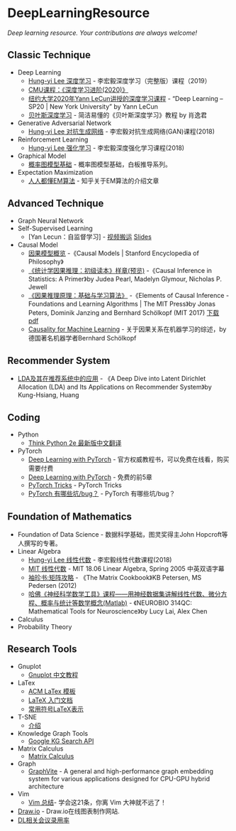 # DeepLearningResource
*Deep learning resource. Your contributions are always welcome!* 

## Classic Technique
* Deep Learning
    * [Hung-yi Lee 深度学习](https://www.bilibili.com/video/av48285039) - 李宏毅深度学习（完整版）课程（2019）
    * [CMU课程：《深度学习进阶(2020)》](https://andrejristeski.github.io/10707-S20/)
    * [纽约大学2020年Yann LeCun讲授的深度学习课程](https://drive.google.com/drive/folders/1-9th2FpFJy5OnfoVU_9_Dc1SgSjgnw8w) - “Deep Learning – SP20 | New York University” by Yann LeCun
    * [贝叶斯深度学习](https://sites.cs.ucsb.edu/~william/papers/BDL.pdf) - 简洁易懂的《贝叶斯深度学习》教程 by 肖逸君
* Generative Adversarial Network
    * [Hung-yi Lee 对抗生成网络](https://www.bilibili.com/video/av24011528) - 李宏毅对抗生成网络(GAN)课程(2018)
* Reinforcement Learning
    * [Hung-yi Lee 强化学习](https://www.bilibili.com/video/av24724071) - 李宏毅深度强化学习课程(2018)
* Graphical Model
    * [概率图模型基础](https://www.bilibili.com/video/av33545406) - 概率图模型基础，白板推导系列。
* Expectation Maximization
    * [人人都懂EM算法](https://zhuanlan.zhihu.com/p/36331115)  - 知乎关于EM算法的介绍文章
    
## Advanced Technique
* Graph Neural Network
* Self-Supervised Learning
    * [Yan Lecun：自监督学习] - [视频搬运](https://www.bilibili.com/video/av88129135/) [Slides](https://drive.google.com/file/d/1r-mDL4IX_hzZLDBKp8_e8VZqD7fOzBkF/view)
* Causal Model
    * [因果模型概览](https://plato.stanford.edu/entries/causal-models/) -《Causal Models | Stanford Encyclopedia of Philosophy》
    * [《统计学因果推理：初级读本》样章(预览)](http://bayes.cs.ucla.edu/PRIMER/) -《Causal Inference in Statistics: A Primer》by Judea Pearl, Madelyn Glymour, Nicholas P. Jewell
    * [《因果推理原理：基础与学习算法》](https://mitpress.mit.edu/books/elements-causal-inference) -《Elements of Causal Inference - Foundations and Learning Algorithms | The MIT Press》by Jonas Peters, Dominik Janzing and Bernhard Schölkopf (MIT 2017) [下载](https://www.dropbox.com/s/gkmsow492w3oolt/11283.pdf?dl=1) [pdf](https://pan.baidu.com/s/1RzvyuVnMjSfRHKRKmNd0Yg)
    * [Causality for Machine Learning](https://arxiv.org/abs/1911.10500) - 关于因果关系在机器学习的综述，by 德国著名机器学者Bernhard Schölkopf
## Recommender System
* [LDA及其在推荐系统中的应用](https://medium.com/m/global-identity?redirectUrl=https%3A%2F%2Fblog.rosetta.ai%2Fa-deep-dive-into-latent-dirichlet-allocation-lda-and-its-applications-on-recommender-system-e2e8ea5e661c) - 《A Deep Dive into Latent Dirichlet Allocation (LDA) and Its Applications on Recommender System》by Kung-Hsiang, Huang


## Coding
* Python
    * [Think Python 2e 最新版中文翻译](https://codingpy.com/books/thinkpython2/)
* PyTorch
    * [Deep Learning with PyTorch](https://www.manning.com/books/deep-learning-with-pytorch) - 官方权威教程书，可以免费在线看，购买需要付费
    * [Deep Learning with PyTorch](https://pytorch.org/assets/deep-learning/Deep-Learning-with-PyTorch.pdf) - 免费的前5章
    * [PyTorch Tricks](https://github.com/zxdefying/pytorch_tricks) - PyTorch Tricks
    * [PyTorch 有哪些坑/bug？](https://www.zhihu.com/question/67209417) - PyTorch 有哪些坑/bug？
    
## Foundation of Mathematics
* Foundation of Data Science - 数据科学基础，图灵奖得主John Hopcroft等人撰写的专著。
* Linear Algebra
    * [Hung-yi Lee 线性代数](https://www.bilibili.com/video/av31780632) - 李宏毅线性代数课程(2018)
    * [MIT 线性代数](https://www.bilibili.com/video/av15463995) -  MIT 18.06 Linear Algebra, Spring 2005 中英双语字幕
    * [袖珍书:矩阵攻略](http://www2.imm.dtu.dk/pubdb/views/publication_details.php?id=3274) - 《The Matrix Cookbook》KB Petersen, MS Pedersen (2012)
    * [哈佛《神经科学数学工具》课程——用神经数据集讲解线性代数、微分方程、概率与统计等数学概念(Matlab)](https://canvas.harvard.edu/courses/71556) - 《NEUROBIO 314QC: Mathematical Tools for Neuroscience》by Lucy Lai, Alex Chen
* Calculus
* Probability Theory

## Research Tools
* Gnuplot
    * [Gnuplot 中文教程](http://blog.sciencenet.cn/blog-373392-535918.html)
* LaTex
    * [ACM LaTex 模板](https://www.acm.org/publications/proceedings-template)
    * [LaTeX 入门文档](https://liam.page/2014/09/08/latex-introduction/)
    * [常用符号LaTeX表示](http://www.mohu.org/info/symbols/symbols.htm)
* T-SNE
    * [介绍](https://www.oreilly.com/learning/an-illustrated-introduction-to-the-t-sne-algorithm)
* Knowledge Graph Tools
    * [Google KG Search API](https://developers.google.com/knowledge-graph/)
* Matrix Calculus
    * [Matrix Calculus](https://en.wikipedia.org/wiki/Matrix_calculus)
* Graph
    * [GraphVite](https://graphvite.io/) - A general and high-performance graph embedding system for various applications
designed for CPU-GPU hybrid architecture
* Vim
    * [Vim 总结](https://zhuanlan.zhihu.com/p/76787950)- 学会这21条，你离 Vim 大神就不远了！
* [Draw.io](https://github.com/jgraph/drawio) - Draw.io在线图表制作网站.
* [DL相关会议录用率](https://github.com/lixin4ever/Conference-Acceptance-Rate)